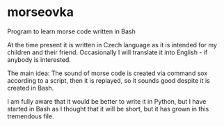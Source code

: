 # morseovka
Program to learn morse code written in Bash

At the time present it is written in Czech language as it is intended for my children and their friend. Occasionally I will translate it into English - if anybody is interested. 

The main idea: The sound of morse code is created via command sox according to a script, then it is replayed, so it sounds good despite it is created in Bash. 

I am fully aware that it would be better to write it in Python, but I have started in Bash as I thought that it will be short, but it has grown in this tremendous file. 
